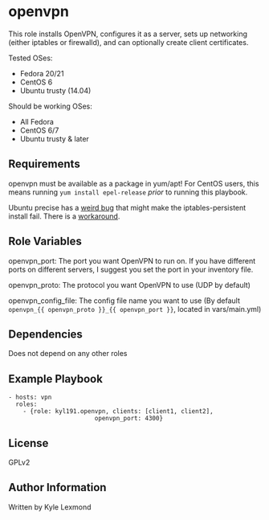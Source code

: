 openvpn
=========

This role installs OpenVPN, configures it as a server, sets up networking (either iptables or firewalld), and can optionally create client certificates.

Tested OSes:
- Fedora 20/21
- CentOS 6
- Ubuntu trusty (14.04)

Should be working OSes:
- All Fedora
- CentOS 6/7
- Ubuntu trusty & later


Requirements
------------

openvpn must be available as a package in yum/apt! For CentOS users, this means running `yum install epel-release` *prior* to running this playbook.

Ubuntu precise has a [weird bug](https://bugs.launchpad.net/ubuntu/+source/iptables-persistent/+bug/1002078) that might make the iptables-persistent install fail. There is a [workaround](https://forum.linode.com/viewtopic.php?p=58233#p58233).

Role Variables
--------------

openvpn_port: The port you want OpenVPN to run on.
If you have different ports on different servers, I suggest you set the port in your inventory file.

openvpn_proto: The protocol you want OpenVPN to use (UDP by default)

openvpn\_config\_file: The config file name you want to use (By default `openvpn_{{ openvpn_proto }}_{{ openvpn_port }}`, located in vars/main.yml)

Dependencies
------------

Does not depend on any other roles

Example Playbook
----------------

    - hosts: vpn
      roles:
        - {role: kyl191.openvpn, clients: [client1, client2],
                            openvpn_port: 4300}

License
-------

GPLv2

Author Information
------------------

Written by Kyle Lexmond
